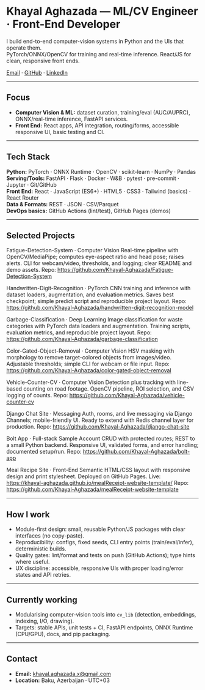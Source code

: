 # Khayal Aghazada — ML/CV Engineer · Front-End Developer

I build end-to-end computer-vision systems in Python and the UIs that operate them.  
PyTorch/ONNX/OpenCV for training and real-time inference. React/JS for clean, responsive front ends.

[Email](mailto:khayal.aghazada.x@gmail.com) · [GitHub](https://github.com/Khayal-Aghazada) · [LinkedIn](https://www.linkedin.com/in/khayal-aghazada-738990301/)

---

## Focus
- **Computer Vision & ML:** dataset curation, training/eval (AUC/AUPRC), ONNX/real-time inference, FastAPI services.
- **Front End:** React apps, API integration, routing/forms, accessible responsive UI, basic testing and CI.

---

## Tech Stack
**Python:** PyTorch · ONNX Runtime · OpenCV · scikit-learn · NumPy · Pandas  
**Serving/Tools:** FastAPI · Flask · Docker · W&B · pytest · pre-commit · Jupyter · Git/GitHub  
**Front End:** React · JavaScript (ES6+) · HTML5 · CSS3 · Tailwind (basics) · React Router  
**Data & Formats:** REST · JSON · CSV/Parquet  
**DevOps basics:** GitHub Actions (lint/test), GitHub Pages (demos)

---

## Selected Projects
Fatigue-Detection-System · Computer Vision
Real-time pipeline with OpenCV/MediaPipe; computes eye-aspect ratio and head pose; raises alerts.
CLI for webcam/video, thresholds, and logging; clear README and demo assets.
Repo: https://github.com/Khayal-Aghazada/Fatigue-Detection-System

Handwritten-Digit-Recognition · PyTorch
CNN training and inference with dataset loaders, augmentation, and evaluation metrics.
Saves best checkpoint; simple predict script and reproducible project layout.
Repo: https://github.com/Khayal-Aghazada/handwritten-digit-recognition-model

Garbage-Classification · Deep Learning
Image classification for waste categories with PyTorch data loaders and augmentation.
Training scripts, evaluation metrics, and reproducible project layout.
Repo: https://github.com/Khayal-Aghazada/garbage-classification

Color-Gated-Object-Removal · Computer Vision
HSV masking with morphology to remove target-colored objects from images/video.
Adjustable thresholds; simple CLI for webcam or file input.
Repo: https://github.com/Khayal-Aghazada/color-gated-object-removal

Vehicle-Counter-CV · Computer Vision
Detection plus tracking with line-based counting on road footage.
OpenCV pipeline, ROI selection, and CSV logging of counts.
Repo: https://github.com/Khayal-Aghazada/vehicle-counter-cv

Django Chat Site · Messaging
Auth, rooms, and live messaging via Django Channels; mobile-friendly UI.
Ready to extend with Redis channel layer for production.
Repo: https://github.com/Khayal-Aghazada/django-chat-site

Bolt App · Full-stack Sample
Account CRUD with protected routes; REST to a small Python backend.
Responsive UI, validated forms, and error handling; documented setup/run.
Repo: https://github.com/Khayal-Aghazada/bolt-app

Meal Recipe Site · Front-End
Semantic HTML/CSS layout with responsive design and print stylesheet.
Deployed on GitHub Pages.
Live: https://khayal-aghazada.github.io/mealReceipt-website-template/
Repo: https://github.com/Khayal-Aghazada/mealReceipt-website-template

---

## How I work
- Module-first design: small, reusable Python/JS packages with clear interfaces (no copy-paste).
- Reproducibility: configs, fixed seeds, CLI entry points (train/eval/infer), deterministic builds.
- Quality gates: lint/format and tests on push (GitHub Actions); type hints where useful.
- UX discipline: accessible, responsive UIs with proper loading/error states and API retries.


---

## Currently working
- Modularising computer-vision tools into `cv_lib` (detection, embeddings, indexing, I/O, drawing).
- Targets: stable APIs, unit tests + CI, FastAPI endpoints, ONNX Runtime (CPU/GPU), docs, and pip packaging.


---

## Contact
- **Email:** khayal.aghazada.x@gmail.com  
- **Location:** Baku, Azerbaijan · UTC+03
